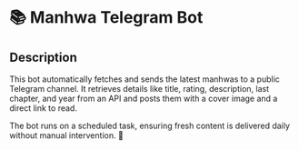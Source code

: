 # 📚 Manhwa Telegram Bot

## Description
This bot automatically fetches and sends the latest manhwas to a public Telegram channel. It retrieves details like title, rating, description, last chapter, and year from an API and posts them with a cover image and a direct link to read.

The bot runs on a scheduled task, ensuring fresh content is delivered daily without manual intervention. 🚀

